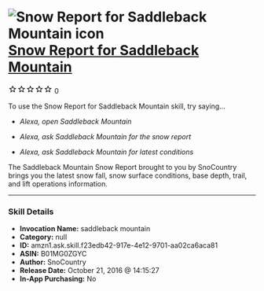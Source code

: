 # &nbsp;<img src="skill_icon" alt="Snow Report for Saddleback Mountain icon" width="36"> [Snow Report for Saddleback Mountain](http://alexa.amazon.com/#skills/amzn1.ask.skill.f23edb42-917e-4e12-9701-aa02ca6aca81)
![0 stars](../../images/ic_star_border_black_18dp_1x.png)![0 stars](../../images/ic_star_border_black_18dp_1x.png)![0 stars](../../images/ic_star_border_black_18dp_1x.png)![0 stars](../../images/ic_star_border_black_18dp_1x.png)![0 stars](../../images/ic_star_border_black_18dp_1x.png) 0

To use the Snow Report for Saddleback Mountain skill, try saying...

* *Alexa, open Saddleback Mountain*

* *Alexa, ask Saddleback Mountain for the snow report*

* *Alexa, ask Saddleback Mountain for latest conditions*

The Saddleback Mountain Snow Report brought to you by SnoCountry brings you the latest snow fall, snow surface conditions,  base depth, trail, and lift operations information.

***

### Skill Details

* **Invocation Name:** saddleback mountain
* **Category:** null
* **ID:** amzn1.ask.skill.f23edb42-917e-4e12-9701-aa02ca6aca81
* **ASIN:** B01MG0ZGYC
* **Author:** SnoCountry
* **Release Date:** October 21, 2016 @ 14:15:27
* **In-App Purchasing:** No
